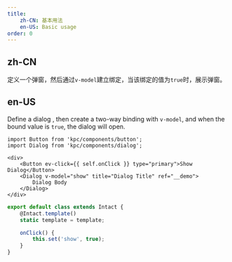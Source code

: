 ```yaml
---
title: 
    zh-CN: 基本用法
    en-US: Basic usage
order: 0
---
```


## zh-CN

定义一个弹窗，然后通过`v-model`建立绑定，当该绑定的值为`true`时，展示弹窗。

## en-US

Define a dialog , then create a two-way binding with `v-model`, and when the bound value is `true`, the dialog will open.

```vdt
import Button from 'kpc/components/button';
import Dialog from 'kpc/components/dialog';

<div>
    <Button ev-click={{ self.onClick }} type="primary">Show Dialog</Button>
    <Dialog v-model="show" title="Dialog Title" ref="__demo">
        Dialog Body 
    </Dialog>
</div>
```

```js
export default class extends Intact {
    @Intact.template()
    static template = template;

    onClick() {
        this.set('show', true);
    }
}
```
